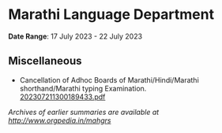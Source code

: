 # Marathi Language Department

**Date Range**: 17 July 2023 - 22 July 2023


## Miscellaneous
- Cancellation of Adhoc Boards of Marathi/Hindi/Marathi shorthand/Marathi typing Examination.\
  [202307211300189433.pdf](https://gr.maharashtra.gov.in/Site/Upload/Government%20Resolutions/English/202307211300189433.pdf)


*Archives of earlier summaries are available at http://www.orgpedia.in/mahgrs*